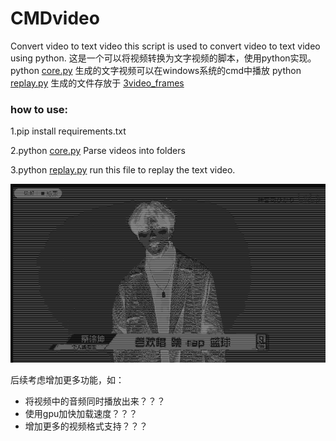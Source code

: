 # CMDvideo

Convert  video to text video
this script is used to convert video to text video using python.
这是一个可以将视频转换为文字视频的脚本，使用python实现。 python [core.py](core%2Fcore.py) 
生成的文字视频可以在windows系统的cmd中播放  python [replay.py](core%2Freplay.py)
生成的文件存放于 [3video_frames](core%2F3video_frames) 

### how to use:

1.pip install requirements.txt

2.python [core.py](core%2Fcore.py)  Parse videos into folders

3.python [replay.py](core%2Freplay.py) run this file to replay the text video.

![img.png](img.png)

后续考虑增加更多功能，如：

- 将视频中的音频同时播放出来？？？
- 使用gpu加快加载速度？？？
- 增加更多的视频格式支持？？？ 
